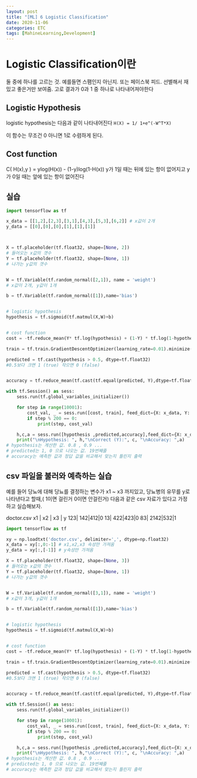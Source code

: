 ```yaml
---
layout: post
title: "[ML] 6 Logistic Classification"
date: 2020-11-06
categories: ETC
tags: [MahineLearning,Development]
---
```


# Logistic Classification이란
둘 중에 하나를 고르는 것. 예를들면 스팸인지 아닌지. 또는 페이스북 피드. 선별해서 재밌고 좋은거만 보여줌. 고로 결과가 0과 1 중 하나로 나타내어져야한다

## Logistic Hypothesis
logistic hypothesis는 다음과 같이 나타내어진다
`H(X) = 1/ 1+e^(-W^T*X)`

이 함수는 무조건 0 아니면 1로 수렴하게 된다.

## Cost function
C( H(x),y ) = ylog(H(x)) - (1-y)log(1-H(x))
y가 1일 때는 뒤에 있는 항이 없어지고 y가 0일 때는 앞에 있는 항이 없어진다

## 실습
```python
import tensorflow as tf

x_data = [[1,2],[2,3],[3,1],[4,3],[5,3],[6,2]] # x값이 2개
y_data = [[0],[0],[0],[1],[1],[1]]



X = tf.placeholder(tf.float32, shape=[None, 2])
# 들어오는 x값의 갯수
Y = tf.placeholder(tf.float32, shape=[None, 1])
# 나가는 y값의 갯수


W = tf.Variable(tf.random_normal([2,1]), name = 'weight')
# x값이 2개, y값이 1개

b = tf.Variable(tf.random_normal([1]),name='bias')


# logistic hypothesis
hypothesis = tf.sigmoid(tf.matmul(X,W)+b)


# cost function
cost = -tf.reduce_mean(Y* tf.log(hypothesis) + (1-Y) * tf.log(1-hypothesis))

train = tf.train.GradientDescentOptimizer(learning_rate=0.01).minimize(cost)

predicted = tf.cast(hypothesis > 0.5, dtype=tf.float32)
#0.5보다 크면 1 (true) 작으면 0 (false)


accuracy = tf.reduce_mean(tf.cast(tf.equal(predicted, Y),dtype=tf.float32))

with tf.Session() as sess:
    sess.run(tf.global_variables_initializer())

    for step in range(10001):
        cost_val, _ = sess.run([cost, train], feed_dict={X: x_data, Y: y_data})
        if step % 200 == 0:
            print(step, cost_val)

    h,c,a = sess.run([hypothesis ,predicted,accuracy],feed_dict={X: x_data, Y: y_data})
    print("\nHypothesis: ", h,"\nCorrect (Y):", c, "\nAccuracy: ",a)
# hypothesis는 계산한 값. 0.8 , 0.9 ...
# predicted는 1, 0 으로 나오는 값. 19번째줄
# accuracy는 예측한 값과 정답 값을 비교해서 맞는지 틀린지 출력
```

## csv 파일을 불러와 예측하는 실습
예를 들어 당뇨에 대해 당뇨를 결정하는 변수가 x1 ~ x3 까지있고, 당뇨병의 유무를 y로 나타낸다고 할때,( 1이면 걸린거 0이면 안걸린거) 다음과 같은 csv 자료가 있다고 가정하고 실습해보자.

doctor.csv
x1 | x2 | x3 | y
123| 142|412|0
13| 422|423|0
83| 2142|532|1

```python
import tensorflow as tf

xy = np.loadtxt('doctor.csv', delimiter=',', dtype=np.float32)
x_data = xy[:,0:-1] # x1,x2,x3 속성만 가져옴
y_data = xy[:,[-1]] # y속성만 가져옴

X = tf.placeholder(tf.float32, shape=[None, 3])
# 들어오는 x값의 갯수
Y = tf.placeholder(tf.float32, shape=[None, 1])
# 나가는 y값의 갯수


W = tf.Variable(tf.random_normal([3,1]), name = 'weight')
# x값이 3개, y값이 1개

b = tf.Variable(tf.random_normal([1]),name='bias')


# logistic hypothesis
hypothesis = tf.sigmoid(tf.matmul(X,W)+b)


# cost function
cost = -tf.reduce_mean(Y* tf.log(hypothesis) + (1-Y) * tf.log(1-hypothesis))

train = tf.train.GradientDescentOptimizer(learning_rate=0.01).minimize(cost)

predicted = tf.cast(hypothesis > 0.5, dtype=tf.float32)
#0.5보다 크면 1 (true) 작으면 0 (false)


accuracy = tf.reduce_mean(tf.cast(tf.equal(predicted, Y),dtype=tf.float32))

with tf.Session() as sess:
    sess.run(tf.global_variables_initializer())

    for step in range(10001):
        cost_val, _ = sess.run([cost, train], feed_dict={X: x_data, Y: y_data})
        if step % 200 == 0:
            print(step, cost_val)

    h,c,a = sess.run([hypothesis ,predicted,accuracy],feed_dict={X: x_data, Y: y_data})
    print("\nHypothesis: ", h,"\nCorrect (Y):", c, "\nAccuracy: ",a)
# hypothesis는 계산한 값. 0.8 , 0.9 ...
# predicted는 1, 0 으로 나오는 값. 19번째줄
# accuracy는 예측한 값과 정답 값을 비교해서 맞는지 틀린지 출력
```
